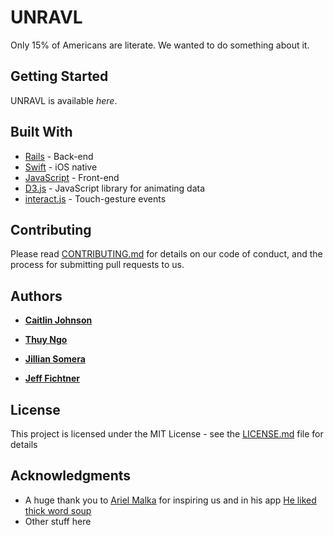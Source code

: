# UNRAVL

Only 15% of Americans are literate.  We wanted to do something about it.

## Getting Started

UNRAVL is available _here_.

## Built With

* [Rails](http://rubyonrails.org/) - Back-end
* [Swift](https://swift.org/) - iOS native
* [JavaScript](https://www.javascript.com/) - Front-end
* [D3.js](https://d3js.org) - JavaScript library for animating data
* [interact.js](http://interactjs.io/) - Touch-gesture events

## Contributing

Please read [CONTRIBUTING.md](https://gist.github.com/PurpleBooth/b24679402957c63ec426) for details on our code of conduct, and the process for submitting pull requests to us.

## Authors

* **[Caitlin Johnson](https://github.com/caitlinlikesrobots)**

* **[Thuy Ngo](https://github.com/ThuyNT13)**

* **[Jillian Somera](https://github.com/jaerodyne)**

* **[Jeff Fichtner](https://github.com/jeff-fichtner/)**

## License

This project is licensed under the MIT License - see the [LICENSE.md](LICENSE.md) file for details

## Acknowledgments

* A huge thank you to [Ariel Malka](https://github.com/arielm) for inspiring us and in his app [He liked thick word soup](http://chronotext.org/Ulysses/index.htm)
* Other stuff here
